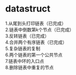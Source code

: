 # datastruct  <br>
1.从尾到头打印链表（已完成）<br>
2.链表中倒数第k个节点（已完成）<br>
3.反转链表（已完成）<br>
4.合并两个有序链表（已完成）<br>
5.复杂链表的复制<br>
6.两个链表的第一个公共节点<br>
7.链表中环的入口点<br>
8.删除链表中重复的节点<br>
